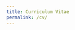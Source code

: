 ```yaml
---
title: Curriculum Vitae
permalink: /cv/
---
```


<script>
    var messageToPass = "Enquanto isso, você pode ver o meu curriculo em meu <a href='https://linkedin.com/in/ryan25'>Linkedin</a>";
    window.location.href = "/construction.html?message=" + messageToPass;
</script>